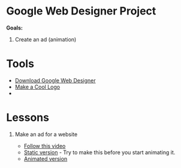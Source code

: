 # Google Web Designer Project

**Goals:**

1. Create an ad (animation)


# Tools

* [Download Google Web Designer](https://www.google.com.au/webdesigner/)
* [Make a Cool Logo](http://coollogo.com)
* 

# Lessons

1. Make an ad for a website

    - [Follow this video](https://youtu.be/rg2JN3ba5Os)
    - [Static version](http://y10programming.alkira.school/gwd/Ad1/Ad1.html) - Try to make this before you start animating it.
    - [Animated version](http://y10programming.alkira.school/gwd/Ad2/Ad2.html) 

